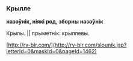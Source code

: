 ### Крылле
**назоўнік, ніякі род, зборны назоўнік**

Крылы. || прыметнік: крыллевы.

<a rel="author">[http://rv-blr.com/](http://rv-blr.com/slounik.jsp?letterId=0&maskId=0&pageId=1462)</a>
